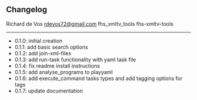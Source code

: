 ## Changelog

Richard de Vos <rdevos72@gmail.com>
fhs_xmltv_tools
fhs-xmltv-tools

--------------------------------------------------------------
- 0.1.0: initial creation
- 0.1.1: add basic search options
- 0.1.2: add join-xml-files
- 0.1.3: add run-task functionality with yaml task file
- 0.1.4: fix readme install instructions
- 0.1.5: add analyse_programs to playyaml
- 0.1.6: add execute_command tasks types and add tagging options for tags
- 0.1.7: update documentation
